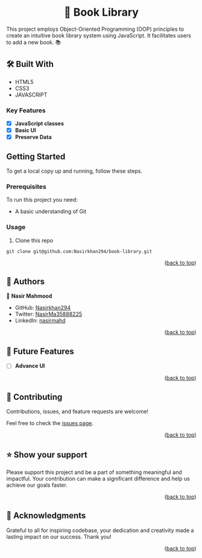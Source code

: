 <a name="readme-top"></a>

<div align="center">
  <h1>📖 Book Library</h>
</div>

This project employs Object-Oriented Programming (OOP) principles to create an intuitive book library system using JavaScript. It facilitates users to add a new book. 📚

## 🛠 Built With <a name="built-with"></a>

  <ul>
    <li>HTML5</li>
    <li>CSS3</li>
    <li>JAVASCRIPT</li>
  </ul>
<!-- Features -->

### Key Features <a name="key-features"></a>

- [x] **JavaScript classes**
- [x] **Basic UI**
- [x] **Preserve Data**

<!-- GETTING STARTED -->
## Getting Started

To get a local copy up and running, follow these steps.

### Prerequisites
To run this project you need:
  * A basic understanding of Git
### Usage  
 1. Clone this repo 
```
git clone git@github.com:Nasirkhan294/book-library.git
```

<p align="right">(<a href="#readme-top">back to top</a>)</p>

<!-- AUTHORS -->

## 👥 Authors <a name="authors"></a>

👤 **Nasir Mahmood**

- GitHub: [Nasirkhan294](https://github.com/Nasirkhan294)
- Twitter: [NasirMa35888225](https://twitter.com/NasirMa35888225)
- LinkedIn: [nasirmahd](https://www.linkedin.com/in/nasirmahd/)

<p align="right">(<a href="#readme-top">back to top</a>)</p>

<!-- FUTURE FEATURES -->

## 🔭 Future Features <a name="future-features"></a>

- [ ] **Advance UI**

<p align="right">(<a href="#readme-top">back to top</a>)</p>

<!-- CONTRIBUTING -->

## 🤝 Contributing <a name="contributing"></a>

Contributions, issues, and feature requests are welcome!

Feel free to check the [issues page](../../issues/).

<p align="right">(<a href="#readme-top">back to top</a>)</p>

<!-- SUPPORT -->

## ⭐️ Show your support <a name="support"></a>

Please support this project and be a part of something meaningful and impactful. Your contribution can make a significant difference and help us achieve our goals faster.

<p align="right">(<a href="#readme-top">back to top</a>)</p>

<!-- ACKNOWLEDGEMENTS -->

## 🙏 Acknowledgments <a name="acknowledgements"></a>

Grateful to all for inspiring codebase, your dedication and creativity made a lasting impact on our success. Thank you!

<p align="right">(<a href="#readme-top">back to top</a>)</p>
